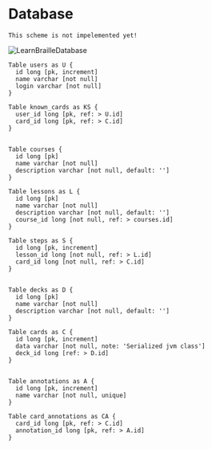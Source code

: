 # Database

`This scheme is not impelemented yet!`

![LearnBrailleDatabase](https://user-images.githubusercontent.com/25281147/80180180-35014e00-8613-11ea-9c3d-dbe75a99e816.png)


```
Table users as U {
  id long [pk, increment]
  name varchar [not null]
  login varchar [not null]
}

Table known_cards as KS {
  user_id long [pk, ref: > U.id]
  card_id long [pk, ref: > C.id]
}


Table courses {
  id long [pk]
  name varchar [not null]
  description varchar [not null, default: '']
}

Table lessons as L {
  id long [pk]
  name varchar [not null]
  description varchar [not null, default: '']
  course_id long [not null, ref: > courses.id]
}

Table steps as S {
  id long [pk, increment]
  lesson_id long [not null, ref: > L.id]
  card_id long [not null, ref: > C.id]
}


Table decks as D {
  id long [pk]
  name varchar [not null]
  description varchar [not null, default: '']
}

Table cards as C {
  id long [pk, increment]
  data varchar [not null, note: 'Serialized jvm class']
  deck_id long [ref: > D.id]
}


Table annotations as A {
  id long [pk, increment]
  name varchar [not null, unique]
}

Table card_annotations as CA {
  card_id long [pk, ref: > C.id]
  annotation_id long [pk, ref: > A.id]
}
```
